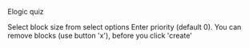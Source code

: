 Elogic quiz

Select block size from select options
Enter priority (default 0).
You can remove blocks (use button 'x'), before you click 'create'

